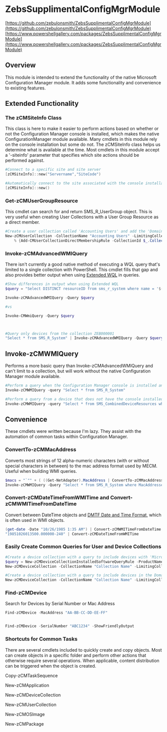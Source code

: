 # ZebsSupplimentalConfigMgrModule

[https://github.com/zebulonsmith/ZebsSupplimentalConfigMgrModule](https://github.com/zebulonsmith/ZebsSupplimentalConfigMgrModule)  
[https://www.powershellgallery.com/packages/ZebsSupplimentalConfigMgrModule](https://www.powershellgallery.com/packages/ZebsSupplimentalConfigMgrModule)

## Overview

This module is intended to extend the functionality of the native Microsoft Configuration Manager module. It adds some functionality and convenience to existing features.

## Extended Functionality

### The zCMSiteInfo Class

This class is here to make it easier to perform actions based on whether or not the Configuration Manager console is installed, which makes the native ConfigurationManager module available. Many cmdlets in this module rely on the console installation but some do not. The zCMSiteInfo class helps us determine what is available at the time. Most cmdlets in this module accept a '-siteinfo' parameter that specifies which site actions should be performed against.

```powershell
#Connect to a specific site and site server
[zCMSiteInfo]::new("Servername","SiteCode")

#Automatically connect to the site associated with the console installation
[zCMSiteInfo]::new()
```

### Get-zCMUserGroupResource

This cmdlet can search for and return SMS\_R\_UserGroup object. This is very useful when creating User Collections with a User Group Resource as a direct member.

```powershell
#Create a user collection called 'Accounting Users' and add the 'Domain\AccountingUsers' UserGroup Resource as a direct member.
New-zCMUserCollection -CollectionName "Accounting Users" -LimitingCollectionName "All Users and User Groups" | 
    % {Add-CMUserCollectionDirectMembershipRule -CollectionId $_.CollectionID -ResourceId (Get-zCMUserGroupResource -Name 'Domain\\Accounting Users').ResourceID}
```

### Invoke-zCMAdvancedWMIQuery

There isn't currently a good native method of executing a WQL query that's limited to a single collection with PowerShell. This cmdlet fills that gap and also provides better output when using [Extended WQL](https://docs.microsoft.com/en-us/mem/configmgr/develop/core/understand/extended-wmi-query-language) in queries.

```powershell
#Show differences in output when using Extended WQL
$query = "Select DISTINCT resourceID from sms_r_system where name = '$($env:computername)'"

Invoke-zCMAdvancedWMIQuery -Query $query

#vs

Invoke-CMWmiQuery -Query $query



#Query only devices from the collection ZEB000001
"Select * from SMS_R_System" | Invoke-zCMAdvancedWMIQuery -Query $query -CollectionID "ZEB000001"
```

## Invoke-zCMWMIQuery

Performs a more basic query than Invoke-zCMAdvancedWMIQuery and can't limit to a collection, but will work without the native Configuration Manager module available.

```powershell
#Perform a query when the Configuration Manager console is installed and already attached to a site
Invoke-zCMWMIQuery -query "Select * from SMS_R_System"

#Perform a query from a device that does not have the console installed and doesn't know where the site server is
Invoke-zCMWMIQuery -query "Select * from SMS_CombinedDeviceResources where ResourceID = '167896'" -SiteInfo ([zCMSiteInfo]::new("Servername","SiteCode"))
```

## Convenience

These cmdlets were written because I'm lazy. They assist with the automation of common tasks within Configuration Manager.

### ConvertTo-zCMMacAddress

Converts most strings of 12 alpha-numeric characters (with or without special characters in between) to the mac address format used by MECM. Useful when building WMI queries.

```powershell
$macs = "`"" + ( ((Get-NetAdapter).MacAddress | ConvertTo-zCMMacAddress ) -join "`", `"" ) + "`""
Invoke-zCMWMIQuery -Query "Select * from SMS_R_System where MacAddresses in ($macs)"
```

### Convert-zCMDateTimeFromWMITime and Convert-zCMWMITimeFromDateTime

Convert between DateTime objects and [DMTF Date and Time Format](https://docs.microsoft.com/en-us/windows/win32/wmisdk/date-and-time-format), which is often used in WMI objects.

```powershell
(get-date -Date "10/26/1985 1:35 AM") | Convert-zCMWMITimeFromDateTime
"19851026013500.000000-240" | Convert-zCMDateTimeFromWMITime
```

### Easily Create Common Queries for User and Device Collections

```powershell
#Create a device collection with a query to include devices with 'Microsoft 365 Apps for Enterprise%' version -Productversion '16.%' installed
$query = New-zCMDeviceCollectionInstalledSoftwareQueryRule -ProductName "Microsoft 365 Apps for enterprise%" -ProductNameOperator "like" -Productversion "16.%" -ProductVersionOperator "like"
New-zCMDeviceCollection -CollectionName "Collection Name" -LimitingCollectionName "All Desktop and Server Clients" -MembershipQueryRules $Query

#Create a device collection with a query to include devices in the Domain.com/Path/To/Computers
New-zCMDeviceCollection -CollectionName "Collection Name" -LimitingCollectionName "All Desktop and Server Clients" -MembershipQueryRules (New-zCMDeviceCollectionSystemOUPathQueryRUle -OUPath "Domain.com/Path/To/Computers")
```

### Find-zCMDevice

Search for Devices by Serial Number or Mac Address

```powershell
Find-zCMDevice -MacAddress "AA-BB-CC-DD-EE-FF"


Find-zCMDevice -SerialNumber "ABC1234" -ShowFriendlyOutput
```

### Shortcuts for Common Tasks

There are several cmdlets included to quickly create and copy objects. Most can create objects in a specific folder and perform other actions that otherwise require several operations. When applicable, content distribution can be triggered when the object is created. 

Copy-zCMTaskSequence

New-zCMApplication

New-zCMDeviceCollection

New-zCMUserCollection

New-zCMOSImage

New-zCMPackage
